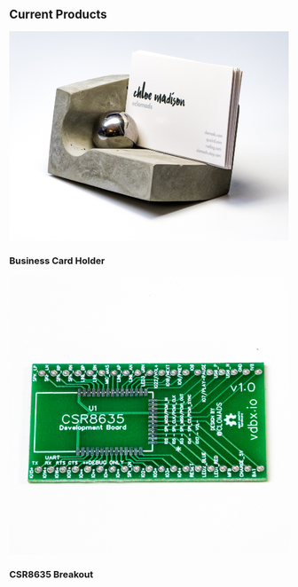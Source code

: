 ## Current Products

![Business Card Holder](/img/P1000544-2.jpg)
### Business Card Holder


![CSR8635 Breakout](/img/P1010241-3.jpg)
### CSR8635 Breakout
